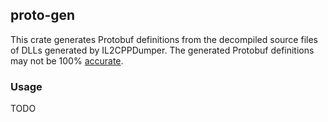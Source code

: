 ## proto-gen

This crate generates Protobuf definitions from the decompiled source files of DLLs generated by IL2CPPDumper.
The generated Protobuf definitions may not be 100% [accurate](./TODO.md).

### Usage
TODO